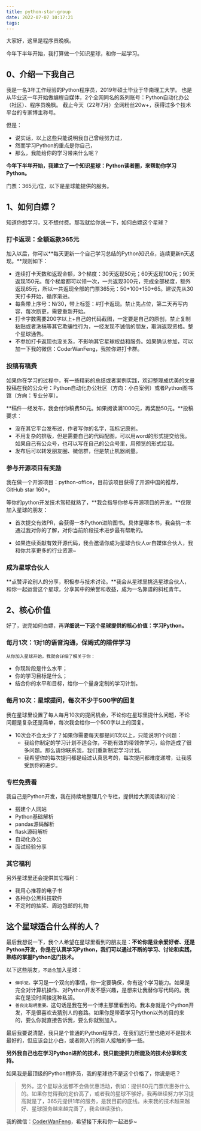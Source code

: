 ```yaml
---
title: python-star-group
date: 2022-07-07 10:17:21
tags:
---
```



大家好，这里是程序员晚枫。

今年下半年开始，我打算做一个知识星球，和你一起学习。



## 0、介绍一下我自己
我是一名3年工作经验的Python程序员，2019年硕士毕业于华南理工大学。
也是从毕业这一年开始做编程自媒体，2个全网同名的系列账号：Python自动化办公（社区）、程序员晚枫。
截止今天（22年7月）全网粉丝20w+，获得过多个技术平台的专家博主称号。

但是：
- 说实话，以上这些只能说明我自己曾经努力过，
- 然而学习Python的重点是你自己，
- 那么，我能给你的学习带来什么呢？

**今年下半年开始，我建立了一个知识星球：Python读者圈，来帮助你学习Python。**

门票：365元/位，以下是星球能提供的服务。

## 1、如何白嫖？

知道你想学习，又不想付费。那我就给你说一下，如何白嫖这个星球？

### 打卡返现：全额返款365元
加入以后，你可以**每天更新一个自己学习总结的Python知识点，连续更新n天返现。**规则如下：
- 连续打卡天数和返现金额，3个梯度：30天返现50元；60天返现100元；90天返现150元。每个梯度都可以领一次，一共返现300元，完成全部梯度，额外返现65元，所以一共返现全部的门票365元：50+100+150+65。建议先从30天打卡开始，循序渐进。
- 每条带上序号：N/30，带上标签：#打卡返现。禁止先占位，第二天再写内容，每次断更，需要重新开始。
- 打卡字数需要200字以上+自己的代码截图，一定要是自己的原创，禁止复制粘贴或者洗稿等其它欺骗性行为，一经发现不诚信的朋友，取消返现资格。整个星球通告。
- 不参加打卡返现也没关系，不影响其它星球权益和服务。如果确认参加，可以加一下我的微信：CoderWanFeng，我拉你进打卡群。

### 投稿有稿费

如果你在学习的过程中，有一些精彩的总结或者案例实践，欢迎整理成优美的文章投稿在我的公众号：Python自动化办公社区（方向：小白案例）或者Python图书馆（方向：专业分享）。

**稿件一经发布，我会付你稿费50元。如果阅读满1000元，再奖励50元。**投稿要求：
- 没在其它平台发布过，作者写你的名字，我标记原创。
- 不用复杂的排版，但是需要自己的代码配图，可以用word的形式提交给我。如果自己有公众号，也可以写在自己的公众号里，用预览的形式给我。
- 发布后可以转发朋友圈、微信群，但是禁止机器刷量。

### 参与开源项目有奖励

我在做一个开源项目：python-office，目前该项目获得了开源中国的推荐，GitHub star 160+。

等你的python开发技术驾轻就熟了，**我会指导你参与开源项目的开发。**仅限加入星球的朋友：

- 首次提交有效PR，会获得一本Python进阶图书。具体是哪本书，我会挑一本通过我对你的了解，对你当前阶段技术进步最有帮助的。

- 如果连续贡献有效开源代码，我会邀请你成为星球合伙人or自媒体合伙人，我和你共享更多的行业资源~

### 成为星球合伙人

**点赞评论别人的分享，积极参与技术讨论。**我会从星球里挑选星球合伙人，和你一起运营这个星球，分享其中的荣誉和收益，成为一名靠谱的斜杠青年。

## 2、核心价值

好了，说完如何白嫖，再**详细说一下这个星球提供的核心价值：学习Python。**

### 每月1次：1对1的语音沟通，保姆式的陪伴学习
``从你加入星球开始，我就会详细了解关于你：``
- 你现阶段是什么水平；
- 你的学习目标是什么；
- 结合你的水平和目标，给你一个量身定制的学习计划。

### 每月10次：星球提问，每次不少于500字的回复

我在星球里设置了每人每月10次的提问机会，不论你在星球里提什么问题，不论问题是复杂还是简单，每次我会给你一个500字以上的回复。
- 10次会不会太少了？如果你需要每天都提问1次以上，只能说明1个问题：
    - 我给你制定的学习计划不适合你，不能有效的带领你学习，给你造成了很多问题。那么请你联系我，我们重新制定学习计划。
    - 我希望你的每次提问都是经过认真思考的，每次提问都难度递增，让我感受到你的进步。

### 专栏免费看

我自己是Python开发，我在持续地整理几个专栏，提供给大家阅读和讨论：
- 搭建个人网站
- Python基础解析
- pandas源码解析
- flask源码解析
- 自动化办公
- 面试经验分享

### 其它福利

另外星球里还会提供其它福利：
- 我用心推荐的电子书
- 各种办公黑科技软件
- 不定时的抽奖、周边包邮的礼物


## 这个星球适合什么样的人？

最后我想说一下，我个人希望在星球里看到的朋友是：**不论你是业余爱好者、还是Python开发，你是在认真学习Python，我们可以通过不断的学习、讨论和实践，熟练的掌握Python这门技术。**

以下这些朋友，``不适合``加入星球：
- ``伸手党。``学习是一个双向的事情，你一定要确保，你有这个学习能力。如果是完全对计算机操作、对Python开发不感兴趣，是想来让我替你写代码的。我实在是没时间接这种私活。
- ``善良比聪明重要。``这句话是我在另一个博主那里看到的。我本身就是个Python开发，不是很喜欢去猜别人的套路。如果你是带着学习Python以外的目的来的，要么你就直接告诉我，要么你就别加入。

最后我要说清楚，我只是个普通的Python程序员，在我们这行里也绝对不是技术最好的，但应该会比小白，或者刚入行的新人接触的多一些。

**另外我自己也在学习Python进阶的技术，我只能提供力所能及的技术分享和支持。**

如果我是最顶级的Python程序员，我的星球也不是这个价格了，你说是吧？

> 另外，这个星球永远都不会做优惠活动，例如：提供60元门票优惠券什么的。如果你觉得我的定价高了，或者我的星球不够好，我再继续努力学习提高就是了，365元提供1年的服务，是我目前的底线。未来我的技术越来越好、星球服务越来越完善了，我会继续涨价。

我的微信：[CoderWanFeng](https://mp.weixin.qq.com/s/brapCp8aZxIOjgE8qLWs3A)，希望接下来和你一起进步~